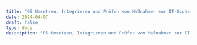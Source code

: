 ```yaml
---
title: "05 Umsetzen, Integrieren und Prüfen von Maßnahmen zur IT-Sicherheit und zum Datenschutz (§ 4 Absatz 2 Nummer 6)"
date: 2024-04-07
draft: false
type: docs
description: "05 Umsetzen, Integrieren und Prüfen von Maßnahmen zur IT-Sicherheit und zum Datenschutz (§ 4 Absatz 2 Nummer 6) description"
---
```


